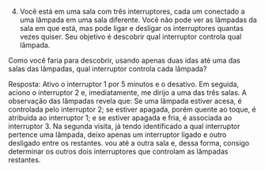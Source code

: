
4) Você está em uma sala com três interruptores, cada um conectado a uma lâmpada em uma sala diferente. Você não pode ver as lâmpadas da sala em que está, mas pode ligar e desligar os interruptores quantas vezes quiser. Seu objetivo é descobrir qual interruptor controla qual lâmpada.

Como você faria para descobrir, usando apenas duas idas até uma das salas das lâmpadas, qual interruptor controla cada lâmpada?


Resposta: Ativo o interruptor 1 por 5 minutos e o desativo. Em seguida, aciono o interruptor 2 e, imediatamente, me dirijo a uma das três salas. A observação das lâmpadas revela que:
Se uma lâmpada estiver acesa, é controlada pelo interruptor 2; se estiver apagada, porém quente ao toque, é atribuída ao interruptor 1; e se estiver apagada e fria, é associada ao interruptor 3.
Na segunda visita, já tendo identificado a qual interruptor pertence uma lâmpada, deixo apenas um interruptor ligado e outro desligado entre os restantes.
vou até a outra sala e, dessa forma, consigo determinar os outros dois interruptores que controlam as lâmpadas restantes.
